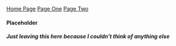 [Home Page](https://github.com/EricGutierrezAVG/Markdown/blob/main/README.md)
[Page One](https://github.com/EricGutierrezAVG/Markdown/blob/main/Page%201.md) 
[Page Two](https://github.com/EricGutierrezAVG/Markdown/blob/main/Page%202.md) 


#### Placeholder

##### Just leaving this here because I couldn't think of anything else
